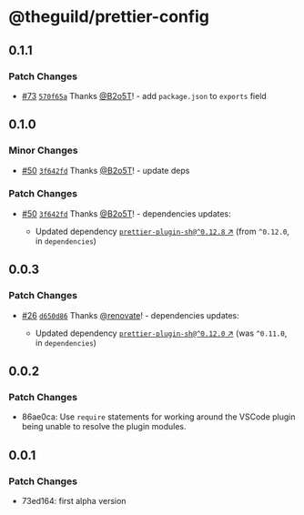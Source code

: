# @theguild/prettier-config

## 0.1.1

### Patch Changes

- [#73](https://github.com/the-guild-org/shared-config/pull/73) [`570f65a`](https://github.com/the-guild-org/shared-config/commit/570f65a26e22049abc1a5a27c7f3ccb5f39d8e7a) Thanks [@B2o5T](https://github.com/B2o5T)! - add `package.json` to `exports` field

## 0.1.0

### Minor Changes

- [#50](https://github.com/the-guild-org/shared-config/pull/50) [`3f642fd`](https://github.com/the-guild-org/shared-config/commit/3f642fd029f946fe3013066b6c1545507ffbeba5) Thanks [@B2o5T](https://github.com/B2o5T)! - update deps

### Patch Changes

- [#50](https://github.com/the-guild-org/shared-config/pull/50) [`3f642fd`](https://github.com/the-guild-org/shared-config/commit/3f642fd029f946fe3013066b6c1545507ffbeba5) Thanks [@B2o5T](https://github.com/B2o5T)! - dependencies updates:

  - Updated dependency [`prettier-plugin-sh@^0.12.8` ↗︎](https://www.npmjs.com/package/prettier-plugin-sh/v/null) (from `^0.12.0`, in `dependencies`)

## 0.0.3

### Patch Changes

- [#26](https://github.com/the-guild-org/shared-config/pull/26) [`d650d86`](https://github.com/the-guild-org/shared-config/commit/d650d86fe164f52b17a0486ab8fcf721b205235e) Thanks [@renovate](https://github.com/apps/renovate)! - dependencies updates:

  - Updated dependency [`prettier-plugin-sh@^0.12.0` ↗︎](https://www.npmjs.com/package/prettier-plugin-sh/v/^0.12.0) (was `^0.11.0`, in `dependencies`)

## 0.0.2

### Patch Changes

- 86ae0ca: Use `require` statements for working around the VSCode plugin being unable to resolve the plugin modules.

## 0.0.1

### Patch Changes

- 73ed164: first alpha version
